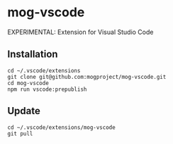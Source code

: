 # mog-vscode
EXPERIMENTAL: Extension for Visual Studio Code

## Installation

```
cd ~/.vscode/extensions
git clone git@github.com:mogproject/mog-vscode.git
cd mog-vscode
npm run vscode:prepublish
```

## Update

```
cd ~/.vscode/extensions/mog-vscode
git pull
```

